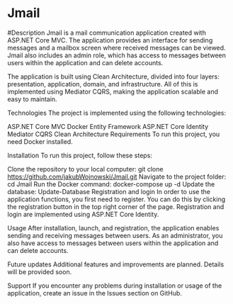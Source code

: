 # Jmail
#Description
Jmail is a mail communication application created with ASP.NET Core MVC. The application provides an interface for sending messages and a mailbox screen where received messages can be viewed. Jmail also includes an admin role, which has access to messages between users within the application and can delete accounts.

The application is built using Clean Architecture, divided into four layers: presentation, application, domain, and infrastructure. All of this is implemented using Mediator CQRS, making the application scalable and easy to maintain.

Technologies
The project is implemented using the following technologies:

ASP.NET Core MVC
Docker
Entity Framework
ASP.NET Core Identity
Mediator CQRS
Clean Architecture
Requirements
To run this project, you need Docker installed.

Installation
To run this project, follow these steps:

Clone the repository to your local computer:
git clone https://github.com/jakubWojnowski/Jmail.git
Navigate to the project folder:
cd Jmail
Run the Docker command:
docker-compose up -d
Update the database:
Update-Database
Registration and login
In order to use the application functions, you first need to register. You can do this by clicking the registration button in the top right corner of the page. Registration and login are implemented using ASP.NET Core Identity.

Usage
After installation, launch, and registration, the application enables sending and receiving messages between users. As an administrator, you also have access to messages between users within the application and can delete accounts.

Future updates
Additional features and improvements are planned. Details will be provided soon.

Support
If you encounter any problems during installation or usage of the application, create an issue in the Issues section on GitHub.

